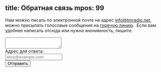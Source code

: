 title: Обратная связь
mpos: 99
---

Нам можно писать по электронной почте на адрес
[info@tmradio.net](mailto:info@tmradio.net), можно присылать голосовые сообщения
на [горячую линию](/hotline/).  Если вам удобнее написать отсюда или нужна
анонимность, пишите:

<form method="post" action="https://mfnlib.appspot.com/mail">
<input type="hidden" name="back" value="http://www.tmradio.net/feedback/thanks/"/>
<input type="hidden" name="subject" value="Сообщение с tmradio.net"/>
<textarea class="text" name="message"></textarea>
<div><label>Адрес для ответа:</label></div>
<div><input class="text" type="text" name="from" placeholder="alice@example.com"/></div>
<button>Отправить</button>
</form>
